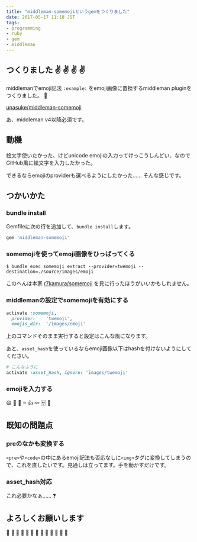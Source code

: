 ```yaml
---
title: "middleman-somemojiというgemをつくりました"
date: 2017-05-17 11:18 JST
tags:
- programming
- ruby
- gem
- middleman
---
```


## つくりました :v: :v: :v: :v:
middlemanでemoji記法 `:example:` をemoji画像に置換するmiddleman pluginをつくりました。 :tada:

[unasuke/middleman-somemoji](https://github.com/unasuke/middleman-somemoji)

あ、middleman v4以降必須です。

## 動機
絵文字使いたかった、けどunicode emojiの入力ってけっこうしんどい、なのでGitHub風に絵文字を入力したかった。

できるならemojiのproviderも選べるようにしたかった…… そんな感じです。

## つかいかた
### bundle install
Gemfileに次の行を追加して、`bundle install`します。

```ruby
gem 'middleman-somemoji'
```

### somemojiを使ってemoji画像をひっぱってくる
```shell
$ bundle exec somemoji extract --provider=twemoji --destination=./source/images/emoji
```

このへんは本家 [r7kamura/somemoji](https://github.com/r7kamura/somemoji) を見に行ったほうがいいかもしれません。

### middlemanの設定でsomemojiを有効にする
```ruby
activate :somemoji,
  provider:    'twemoji',
  emojis_dir:  '/images/emoji'
```

上のコマンドそのまま実行すると設定はこんな風になります。

あと、`asset_hash`を使っているならemoji画像以下はhashを付けないようにしてください。

```ruby
# こんなふうに
activate :asset_hash, ignore: 'images/twemoji'
```

### emojiを入力する
:smile: :confetti_ball: :eyes: :star: :+1: :zzz: :sa: :metal:

## 既知の問題点
### preのなかも変換する
`<pre>`や`<code>`の中にあるemoji記法も否応なしに`<img>`タグに変換してしまうので、これを直したいです。見通しは立ってます。手を動かすだけです。

### asset_hash対応
これ必要かなぁ…… :question:

## よろしくお願いします
:pray: :pray: :pray: :pray: :pray: :pray: :pray: :pray: :pray: :pray: :pray: :pray: :pray: 
